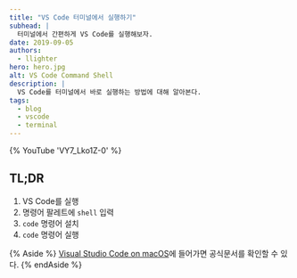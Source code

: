 ```yaml
---
title: "VS Code 터미널에서 실행하기"
subhead: |
  터미널에서 간편하게 VS Code를 실행해보자.
date: 2019-09-05
authors:
  - llighter
hero: hero.jpg
alt: VS Code Command Shell
description: |
  VS Code를 터미널에서 바로 실행하는 방법에 대해 알아본다.
tags:
  - blog
  - vscode
  - terminal
---
```


{% YouTube 'VY7_Lko1Z-0' %}

## TL;DR

1. VS Code를 실행
2. 명령어 팔레트에 `shell` 입력
3. `code` 명령어 설치
4. `code` 명령어 실행

{% Aside %}
[Visual Studio Code on macOS](https://code.visualstudio.com/docs/setup/mac)에 들어가면 공식문서를 확인할 수 있다.
{% endAside %}